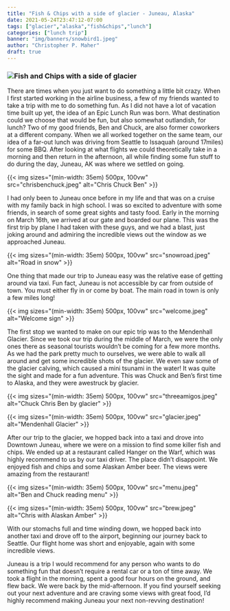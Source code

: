 ```yaml
---
title: "Fish & Chips with a side of glacier - Juneau, Alaska"
date: 2021-05-24T23:47:12-07:00
tags: ["glacier","alaska","fish&chips","lunch"]
categories: ["lunch trip"]
banner: "img/banners/snowbird1.jpeg"
author: "Christopher P. Maher"
draft: true
---
```

### ![Fish and Chips](https://www.hangaronthewharf.com/) with a side of glacier
There are times when you just want to do something a little bit crazy. When I first started working in the airline business, a few of my friends wanted to take a trip with me to do something fun. As I did not have a lot of vacation time built up yet, the idea of an Epic Lunch Run was born. What destination could we choose that would be fun, but also somewhat outlandish, for lunch? Two of my good friends, Ben and Chuck, are also former coworkers at a different company.  When we all worked together on the same team, our idea of a far-out lunch was driving from Seattle to Issaquah (around 17miles) for some BBQ. After looking at what flights we could theoretically take in a morning and then return in the afternoon, all while finding some fun stuff to do during the day, Juneau, AK was where we settled on going.

{{< img sizes="(min-width: 35em) 500px, 100vw" src="chrisbenchuck.jpeg" alt="Chris Chuck Ben" >}}

I had only been to Juneau once before in my life and that was on a cruise with my family back in high school. I was so excited to adventure with some friends, in search of some great sights and tasty food. Early in the morning on March 16th, we arrived at our gate and boarded our plane. This was the first trip by plane I had taken with these guys, and we had a blast, just joking around and admiring the incredible views out the window as we approached Juneau.

{{< img sizes="(min-width: 35em) 500px, 100vw" src="snowroad.jpeg" alt="Road in snow" >}}

One thing that made our trip to Juneau easy was the relative ease of getting around via taxi. Fun fact, Juneau is not accessible by car from outside of town. You must either fly in or come by boat. The main road in town is only a few miles long! 

{{< img sizes="(min-width: 35em) 500px, 100vw" src="welcome.jpeg" alt="Welcome sign" >}}

The first stop we wanted to make on our epic trip was to the Mendenhall Glacier. Since we took our trip during the middle of March, we were the only ones there as seasonal tourists wouldn’t be coming for a few more months. As we had the park pretty much to ourselves, we were able to walk all around and get some incredible shots of the glacier. We even saw some of the glacier calving, which caused a mini tsunami in the water! It was quite the sight and made for a fun adventure. This was Chuck and Ben’s first time to Alaska, and they were awestruck by glacier.

{{< img sizes="(min-width: 35em) 500px, 100vw" src="threeamigos.jpeg" alt="Chuck Chris Ben by glacier" >}}

{{< img sizes="(min-width: 35em) 500px, 100vw" src="glacier.jpeg" alt="Mendenhall Glacier" >}}

After our trip to the glacier, we hopped back into a taxi and drove into Downtown Juneau, where we were on a mission to find some killer fish and chips. We ended up at a restaurant called Hanger on the Warf, which was highly recommend to us by our taxi driver. The place didn’t disappoint. We enjoyed fish and chips and some Alaskan Amber beer. The views were amazing from the restaurant!

{{< img sizes="(min-width: 35em) 500px, 100vw" src="menu.jpeg" alt="Ben and Chuck reading menu" >}}

{{< img sizes="(min-width: 35em) 500px, 100vw" src="brew.jpeg" alt="Chris with Alaskan Amber" >}}

With our stomachs full and time winding down, we hopped back into another taxi and drove off to the airport, beginning our journey back to Seattle. Our flight home was short and enjoyable, again with some incredible views. 

Juneau is a trip I would recommend for any person who wants to do something fun that doesn’t require a rental car or a ton of time away. We took a flight in the morning, spent a good four hours on the ground, and flew back. We were back by the mid-afternoon. If you find yourself seeking out your next adventure and are craving some views with great food, I’d highly recommend making Juneau your next non-revving destination! 
